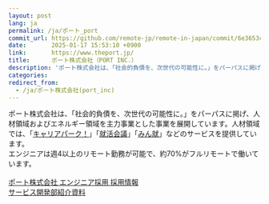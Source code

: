 ```yaml
---
layout: post
lang: ja
permalink: /ja/ポート_port
commit_url: https://github.com/remote-jp/remote-in-japan/commit/6e3653c749b3ecef38dec06c0fbcaf6fbfc6c6e9
date:       2025-01-17 15:53:10 +0900
link:       https://www.theport.jp/
title:      ポート株式会社（PORT INC.）
description: 'ポート株式会社は、「社会的負債を、次世代の可能性に。」をパーパスに掲げ、人材領域およびエネルギー領域を主力事業とした事業を展開しています。人材領域では、「キャリアパーク！」「就活会議」「みん就」などのサービスを提供しています。 エンジニアは週4以上のリモート勤務が可能で、約70%がフルリモートで働いています。  ポート株式会社 エンジニア採用 採用情報 サービス開発部紹介資料'
categories: 
redirect_from:
  - /ja/ポート株式会社(port_inc)
---
```


<p>ポート株式会社は、「社会的負債を、次世代の可能性に。」をパーパスに掲げ、人材領域およびエネルギー領域を主力事業とした事業を展開しています。人材領域では、「<a href="https://careerpark.jp/">キャリアパーク！</a>」「<a href="https://syukatsu-kaigi.jp/">就活会議</a>」「<a href="https://www.nikki.ne.jp/">みん就</a>」などのサービスを提供しています。<br />エンジニアは週4以上のリモート勤務が可能で、約70%がフルリモートで働いています。<br /><br /><a href="https://www.theport.jp/recruit/info/engineer/">ポート株式会社 エンジニア採用 採用情報</a><br /><a href="https://speakerdeck.com/portinc/f80a16a4d62c6cfcef6da34a5838ab0d">サービス開発部紹介資料</a></p>
